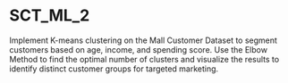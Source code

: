 # SCT_ML_2
Implement K-means clustering on the Mall Customer Dataset to segment customers based on age, income, and spending score. Use the Elbow Method to find the optimal number of clusters and visualize the results to identify distinct customer groups for targeted marketing.
